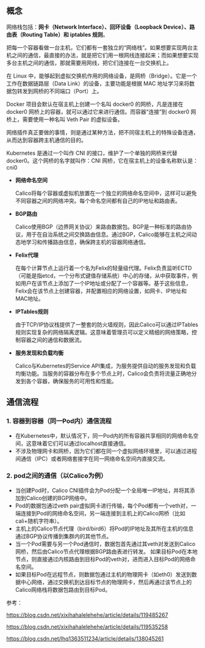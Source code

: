 ## 概念

网络栈包括：**网卡（Network Interface）、回环设备（Loopback Device）、路由表（Routing Table）和 iptables 规则**。

把每一个容器看做一台主机，它们都有一套独立的“网络栈”。如果想要实现两台主机之间的通信，最直接的办法，就是把它们用一根网线连接起来；而如果想要实现多台主机之间的通信，那就需要用网线，把它们连接在一台交换机上。

在 Linux 中，能够起到虚拟交换机作用的网络设备，是网桥（Bridge）。它是一个工作在数据链路层（Data Link）的设备，主要功能是根据 MAC 地址学习来将数据包转发到网桥的不同端口（Port）上。

Docker 项目会默认在宿主机上创建一个名叫 docker0 的网桥，凡是连接在 docker0 网桥上的容器，就可以通过它来进行通信。而容器“连接”到 docker0 网桥上，需要使用一种名叫 Veth Pair 的虚拟设备。

网络插件真正要做的事情，则是通过某种方法，把不同宿主机上的特殊设备连通，从而达到容器跨主机通信的目的。

Kubernetes 是通过一个叫作 CNI 的接口，维护了一个单独的网桥来代替 docker0。这个网桥的名字就叫作：CNI 网桥，它在宿主机上的设备名称默认是：cni0

- **网络命名空间**

  Calico将每个容器或虚拟机放置在一个独立的网络命名空间中，这样可以避免不同容器之间的网络冲突。每个命名空间都有自己的IP地址和路由表。

- **BGP路由**

  Calico使用BGP（边界网关协议）来路由数据包。BGP是一种标准的路由协议，用于在自治系统之间交换路由信息。通过BGP，Calico能够在主机之间动态地学习和传播路由信息，确保跨主机的容器网络通信。

- **Felix代理**

  在每个计算节点上运行着一个名为Felix的轻量级代理。Felix负责监听ECTD（可能是指etcd，一个分布式键值存储系统）中心的存储，从中获取事件，例如用户在该节点上添加了一个IP地址或分配了一个容器等。基于这些信息，Felix会在该节点上创建容器，并配置相应的网络设置，如网卡、IP地址和MAC地址。

- **IPTables规则**

  由于TCP/IP协议栈提供了一整套的防火墙规则，因此Calico可以通过IPTables规则实现复杂的网络隔离逻辑。这意味着管理员可以定义精细的网络策略，控制容器之间的通信和数据流。

- **服务发现和负载均衡**

  Calico与Kubernetes的Service API集成，为服务提供自动的服务发现和负载均衡功能。当服务的容器分布在多个节点上时，Calico会负责将流量正确地分发到各个容器，确保服务的可用性和性能。

## 通信流程

### 1. 容器到容器（同一Pod内）通信流程

- 在Kubernetes中，默认情况下，同一Pod内的所有容器共享相同的网络命名空间，这意味着它们可以通过localhost直接通信。
- 不涉及物理网卡和网桥，因为它们都在同一个虚拟网络环境里，可以通过进程间通信（IPC）或者网络套接字在同一网络命名空间内直接交流。

### 2. pod之间的通信（以Calico为例）

- 当创建Pod时，Calico CNI插件会为Pod分配一个全局唯一IP地址，并将其添加到Calico创建的BGP网络中。
- Pod的数据包通过veth pair虚拟网卡进行传输，每个Pod都有一个veth对，一端连接到Pod的网络命名空间，另一端连接到主机上的Calico网桥（比如cali+随机字符串）。
- 主机上的Calico节点代理（bird/bird6）将Pod的IP地址及其所在主机的信息通过BGP协议传播到集群内的其他节点。
- 当一个Pod需要与另一个Pod通信时，数据包首先通过其veth对发送到Calico网桥，然后由Calico节点代理根据BGP路由表进行转发。
  如果目标Pod在本地节点，则直接通过内核路由到目标Pod的veth对，进而进入目标Pod的网络命名空间。
- 如果目标Pod在远程节点，则数据包通过主机的物理网卡（如eth0）发送到数据中心网络，通过交换机到达目标节点的物理网卡，然后再通过该节点上的Calico网络栈将数据包路由到目标Pod。
  



参考：

https://blog.csdn.net/xixihahalelehehe/article/details/119485267

https://blog.csdn.net/xixihahalelehehe/article/details/119535258

https://blog.csdn.net/lhq1363511234/article/details/138045261

